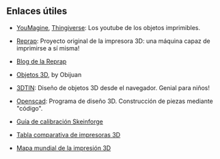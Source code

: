 ## Enlaces útiles

* [YouMagine](https://www.youmagine.com), [Thingiverse](http://www.thingiverse.com/): Los youtube de los objetos imprimibles.
* [Reprap](http://reprap.org/wiki/Main_Page): Proyecto original de la impresora 3D: una máquina capaz de imprimirse a sí misma!
* [Blog de la Reprap](http://blog.reprap.org/)
* [Objetos 3D](http://www.iearobotics.com/wiki/index.php?title=Objetos_3D), by Obijuan
* [3DTIN](http://www.3dtin.com/): Diseño de objetos 3D desde el navegador. Genial para niños!
* [Openscad](http://www.openscad.org/): Programa de diseño 3D. Construcción de piezas mediante "código".

* [Guía de calibración Skeinforge](http://www.reprap.org/wiki/Clone_Wars:_Guia_de_calibracion/es)
* [Tabla comparativa de impresoras 3D](http://www.imprimalia3d.com/catalogoimpresoras3d?order=field_pa_s_de_fabricaci_n&sort=desc)
* [Mapa mundial de la impresión 3D](http://www.imprimalia3d.com/mapa-impresion3d)

